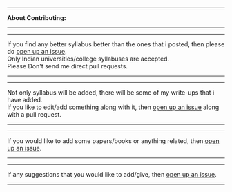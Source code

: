 ***
<b>About Contributing:</b>
***
***
If you find any better syllabus better than the ones that i posted, then please do <a href="https://github.com/Geek-Research-Lab/networking/issues/new">open up an issue</a>.
<br>
Only Indian universities/college syllabuses are accepted.
<br>
Please Don't send me direct pull requests.
***
***
Not only syllabus will be added, there will be some of my write-ups that i have added. <br>
If you like to edit/add something along with it, then <a href="https://github.com/Geek-Research-Lab/networking/issues/new">open up an issue</a> along with a pull request.
***
***
If you would like to add some papers/books or anything related, then <a href="https://github.com/Geek-Research-Lab/networking/issues/new">open up an issue</a>.
***
***
If any suggestions that you would like to add/give, then <a href="https://github.com/Geek-Research-Lab/networking/issues/new">open up an issue</a>.
***